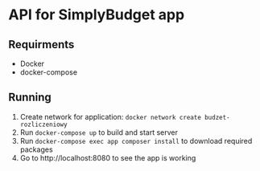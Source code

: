 # API for SimplyBudget app

## Requirments

* Docker
* docker-compose 

## Running

1. Create network for application: `docker network create budzet-rozliczeniowy`
2. Run `docker-compose up` to build and start server
3. Run `docker-compose exec app composer install` to download required packages
4. Go to http://localhost:8080 to see the app is working

